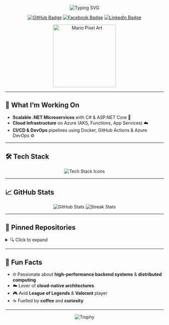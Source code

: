<!--
  Enhanced GitHub Profile for Quang (quangpromen)
-->

<p align="center">
  <!-- Typing intro with faster speed, new color, infinite loop -->
  <img src="https://readme-typing-svg.herokuapp.com?font=Fira+Code&pause=500&color=00C0FF&center=true&width=650&lines=👋+Hello,+I%E2%80%99m+Quang!;🚀+Backend+Developer+%7C+.NET+%7C+Cloud+%7C+DevOps;📈+Always+Learning&repeat=true" alt="Typing SVG"/>
</p>

<p align="center">
  <!-- Badges with subtle scale effect on hover -->
  <a href="https://github.com/quangpromen" style="display:inline-block;transition:transform 0.3s;" onmouseover="this.style.transform='scale(1.1)'" onmouseout="this.style.transform='scale(1)'">
    <img src="https://img.shields.io/badge/GitHub-181717?style=for-the-badge&logo=github&logoColor=white" alt="GitHub Badge"/>
  </a>
  <a href="https://www.facebook.com/leuan123/?locale=vi_VN" style="display:inline-block;transition:transform 0.3s;" onmouseover="this.style.transform='scale(1.1)'" onmouseout="this.style.transform='scale(1)'">
    <img src="https://img.shields.io/badge/Facebook-1877F2?style=for-the-badge&logo=facebook&logoColor=white" alt="Facebook Badge"/>
  </a>
  <a href="https://www.linkedin.com/in/quangpromen" style="display:inline-block;transition:transform 0.3s;" onmouseover="this.style.transform='scale(1.1)'" onmouseout="this.style.transform='scale(1)'">
    <img src="https://img.shields.io/badge/LinkedIn-0077B5?style=for-the-badge&logo=linkedin&logoColor=white" alt="LinkedIn Badge"/>
  </a>
</p>

<!-- Mario Pixel Art -->
<p align="center">
  <img src="https://images.alphacoders.com/105/1050408.png" alt="Mario Pixel Art" width="200" height="200" />
</p>

---

## 🔭 What I’m Working On

- **Scalable .NET Microservices** with C# & ASP.NET Core 🚀  
- **Cloud Infrastructure** on Azure (AKS, Functions, App Services) ☁️  
- **CI/CD & DevOps** pipelines using Docker, GitHub Actions & Azure DevOps ⚙️  

---

## 🛠️ Tech Stack

<p align="center">
  <img src="https://skillicons.dev/icons?i=cs,cpp,java,ts,js,dotnet,azure,postgres,mysql,redis,rabbitmq,docker,kubernetes,linux,nginx,git,github,postman,vscode,visualstudio&theme=dark" alt="Tech Stack Icons"/>
</p>

---

## 📈 GitHub Stats

<p align="center">
  <!-- Added shine effect via parameter 'theme=radical' -->
  <img src="https://github-readme-stats.vercel.app/api?username=quangpromen&theme=radical&show_icons=true&hide_border=false&include_all_commits=true" alt="GitHub Stats" />
  <img src="https://github-readme-streak-stats.herokuapp.com/?user=quangpromen&theme=radical&hide_border=false" alt="Streak Stats" />
</p>

---

## 📂 Pinned Repositories

<details>
  <summary style="cursor:pointer">🔍 Click to expand</summary>
  
  - [MicroserviceDemo](https://github.com/quangpromen/MicroserviceDemo) – .NET microservices with Docker & Kubernetes ✨  
  - [CloudAutomation](https://github.com/quangpromen/CloudAutomation) – Infrastructure as Code templates for Azure 🌐  
  - [DevOpsScripts](https://github.com/quangpromen/DevOpsScripts) – CI/CD automation scripts 🔧  
  
</details>

---

## 🎯 Fun Facts

- 🌐 Passionate about **high-performance backend systems** & **distributed computing**  
- ☁️ Lover of **cloud-native architectures**  
- 🎮 Avid **League of Legends** & **Valorant** player  
- ☕ Fuelled by **coffee** and **curiosity**  

---

<p align="center">
  <!-- Enhanced trophy display -->
  <img src="https://github-profile-trophy.vercel.app/?username=quangpromen&theme=radical&no-frame=false&no-bg=false&margin-w=10&column=7&rank=-A&row=1" alt="Trophy"/>
</p>
